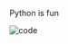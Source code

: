 Python is fun

![code](https://user-images.githubusercontent.com/117805904/223873740-2e947d52-a074-42a4-8a00-d4cceeeb3305.png)

